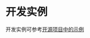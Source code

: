 # 开发实例<a name="ZH-CN_TOPIC_0000001061399563"></a>

开发实例可参考[开源项目中的示例](https://gitee.com/openharmony/aafwk_frameworks_kits_ability_lite/tree/master/example)

